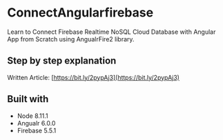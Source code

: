 # ConnectAngularfirebase

Learn to Connect Firebase Realtime NoSQL Cloud Database with Angular App from Scratch using AngualrFire2 library.


## Step by step explanation
Written Article: [https://bit.ly/2pypAj3](https://bit.ly/2pypAj3)


## Built with
- Node 8.11.1
- Angualr 6.0.0
- Firebase 5.5.1
